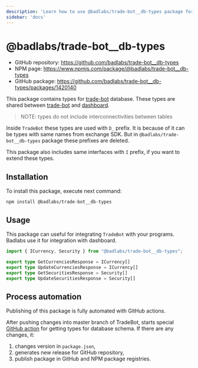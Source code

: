 ```yaml
---
description: 'Learn how to use @badlabs/trade-bot__db-types package for integration with TradeBot.'
sidebar: 'docs'
---
```


# @badlabs/trade-bot__db-types

- GitHub repository: https://github.com/badlabs/trade-bot__db-types  
- NPM page: https://www.npmjs.com/package/@badlabs/trade-bot__db-types  
- GitHub package: https://github.com/badlabs/trade-bot__db-types/packages/1420140  

This package contains types for [trade-bot](https://github.com/badlabs/trade-bot--tinkoff) database. These types are shared between [trade-bot](https://github.com/badlabs/trade-bot--tinkoff) and [dashboard](https://github.com/badlabs/trade-bots-dashboard).

> NOTE: types do not include interconnectivities between tables

Inside `TradeBot` these types are used with `D_` prefix. It is because of it can be types with same names from exchange SDK. But in `@badlabs/trade-bot__db-types` package these prefixes are deleted.

This package also includes same interfaces with `I` prefix, if you want to extend these types.

## Installation

To install this package, execute next command:

```shell
npm install @badlabs/trade-bot__db-types
```

## Usage

This package can useful for integrating `TradeBot` with your programs. Badlabs use it for integration with dashboard.

```ts
import { ICurrency, Security } from "@badlabs/trade-bot__db-types";

export type GetCurrenciesResponse = ICurrency[]
export type UpdateCurrenciesResponse = ICurrency[]
export type GetSecuritiesResponse = Security[]
export type UpdateSecuritiesResponse = Security[]
```

## Process automation

Publishing of this package is fully automated with GitHub actions.

After pushing changes into master branch of TradeBot, starts special [GitHub action](https://github.com/badlabs/trade-bot--tinkoff/blob/master/.github/workflows/update-db-types-repo.yml) for getting types for database schema. If there are any changes, it:

1. changes version in `package.json`,
2. generates new release for GitHub repository,
3. publish package in GitHub and NPM package registries.
